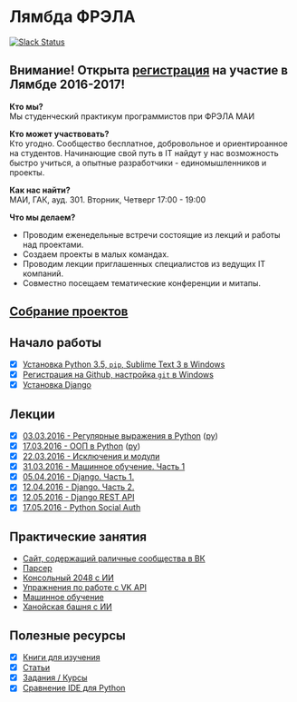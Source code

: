 # Лямбда ФРЭЛА
[![Slack Status](https://lambdafrelaslack.herokuapp.com/badge.svg)](https://lambdafrelaslack.herokuapp.com/)
## Внимание! Открыта [регистрация](http://goo.gl/forms/pi3uDebyKbWWYDYt1) на участие в Лямбде 2016-2017!

__Кто мы?__  
Мы студенческий практикум программистов при ФРЭЛА МАИ

__Кто может участвовать?__  
Кто угодно. Сообщество бесплатное, добровольное и ориентироанное на студентов.
Начинающие свой путь в IT найдут у нас возможность быстро учиться, а опытные разработчики - единомышленников и проекты.

__Как нас найти?__  
МАИ, ГАК, ауд. 301. 
Вторник, Четверг 
17:00 - 19:00

__Что мы делаем?__  
- Проводим еженедельные встречи состоящие из лекций и работы над проектами.
- Создаем проекты в малых командах.
- Проводим лекции приглашенных специалистов из ведущих IT компаний.
- Совместно посещаем тематические конференции и митапы.

## [Собрание проектов](https://github.com/lambda-frela/lambda-help/issues/4)

## Начало работы
- [X] [Установка Python 3.5, `pip`, Sublime Text 3 в Windows](help/python.md)
- [X] [Регистрация на Github, настройка `git` в Windows](help/git.md)
- [X] [Установка Django](help/django.md)

## Лекции
- [X] [03.03.2016 - Регулярные выражения в Python](lectures/2016-03-03/) ([py](lectures/2016-03-03/2016-03-03.py))
- [X] [17.03.2016 - ООП в Python](lectures/2016-03-17/
) ([py](lectures/2016-03-17/2016-03-17.py))
- [X] [22.03.2016 - Исключения и модули](lectures/2016-03-22/)
- [X] [31.03.2016 - Машинное обучение. Часть 1](lectures/2016-03-31/)
- [X] [05.04.2016 - Django. Часть 1.](lectures/2016-04-05)
- [X] [12.04.2016 - Django. Часть 2.](lectures/2016-04-12)
- [X] [12.05.2016 - Django REST API](lectures/2016-05-12)
- [X] [17.05.2016 - Python Social Auth](lectures/2016-05-17)

## Практические занятия
- [Сайт, содержащий раличные сообщества в ВК](https://github.com/lambda-frela/mai-student-life)
- [Парсер](https://github.com/lambda-frela/parser)
- [Консольный 2048 с ИИ](https://github.com/lambda-frela/term2048_ai)
- [Упражнения по работе с VK API](https://github.com/lambda-frela/vk_api_exercise)
- [Машинное обучение](https://github.com/lambda-frela/data_analysis)
- [Ханойская башня с ИИ](https://github.com/lambda-frela/Tower_of_Hanoi_in_Term_AI)

## Полезные ресурсы
- [X] [Книги для изучения](help/books.md)
- [X] [Статьи](help/articles.md)
- [X] [Задания / Курсы](help/tasks.md)
- [X] [Сравнение IDE для Python](help/ide.md)
